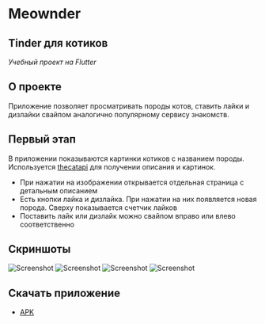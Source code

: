 # Meownder
## Tinder для котиков
_Учебный проект на Flutter_

## О проекте

Приложение позволяет просматривать породы котов, ставить лайки и дизлайки свайпом аналогично популярному сервису знакомств.

## Первый этап

В приложении показываются картинки котиков с названием породы. Используется [thecatapi](https://thecatapi.com/) для получении описания и картинок.

- При нажатии на изображении открывается отдельная страница с детальным описанием
- Есть кнопки лайка и дизлайка. При нажатии на них появляется новая порода. Сверху показывается счетчик лайков
- Поставить лайк или дизлайк можно свайпом вправо или влево соответственно


## Скриншоты

![Screenshot](img/photo_2025-03-20_19-35-34.jpg)
![Screenshot](img/photo_2025-03-20_19-35-43.jpg)
![Screenshot](img/photo_2025-03-20_19-35-48.jpg)
![Screenshot](img/photo_2025-03-20_19-35-53.jpg)

## Скачать приложение

- [APK](apk/app-release.apk)